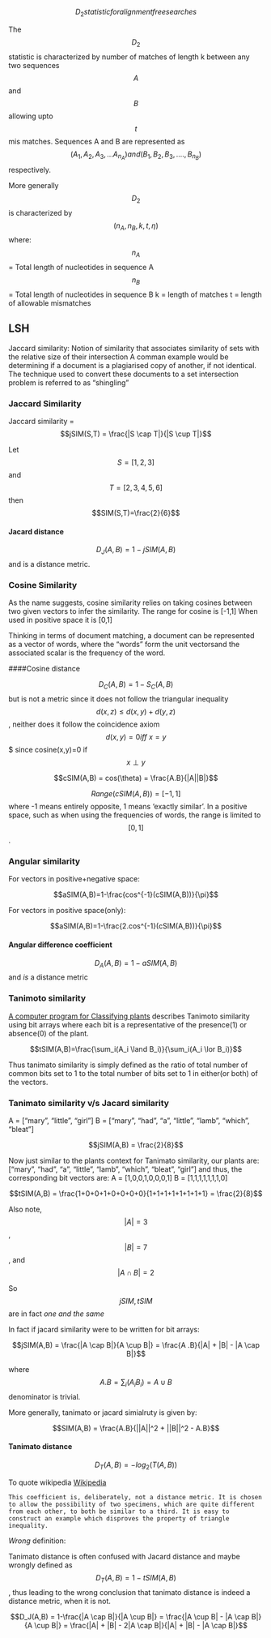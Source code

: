 $$D_2 statistic for alignment free searches$$

The $$D_2$$ statistic is characterized by number of matches of length k between any two sequences $$A$$ and $$B$$ allowing upto $$t$$ mis
matches. Sequences A and B are represented as $$(A_1, A_2, A_3, ... A_n_A) and (B_1, B_2, B_3, ...., B_n_B)$$ respectively.

More generally $$D_2$$ is characterized by $$(n_A, n_B, k, t, \eta)$$ where:
$$n_A$$ = Total length of nucleotides in sequence A
$$n_B$$ = Total length of nucleotides in sequence B
k = length of matches
t = length of allowable mismatches



## LSH

Jaccard similarity: Notion of similarity that associates similarity of sets with the relative size of their intersection
A comman example would be determining if a document is a plagiarised copy of another, if not identical. The technique 
used to convert these documents to a set intersection problem is referred to as “shingling”



### Jaccard Similarity
Jaccard similarity = $$jSIM(S,T) = \frac{|S \cap T|}{|S \cup T|}$$

Let $$S=[1,2,3]$$ and $$T=[2,3,4,5,6]$$ then $$SIM(S,T)=\frac{2}{6}$$


#### Jacard distance  
$$D_J(A,B) = 1 - jSIM(A,B)$$ and is a distance metric.

### Cosine Similarity

As the name suggests, cosine similarity relies on taking cosines between two given vectors to infer the similarity.
The range for cosine is [-1,1] When used in positive space it is [0,1]

Thinking in terms of document matching, a document can be represented as a vector of words, where the “words” form the unit vectorsand the 
associated scalar is the frequency of the word.

####Cosine distance

$$D_C(A,B)=1-S_C(A,B)$$ but is not a metric since it does not follow the triangular inequality $$d(x,z) \leq d(x,y)+d(y,z)$$, neither does it
follow the coincidence axiom $$d(x,y)=0 iff\ x=y$$$ since cosine(x,y)=0 if $$x \perp y$$

$$cSIM(A,B) = cos(\theta) =  \frac{A.B}{|A||B|}$$

$$Range(cSIM(A,B))=[-1,1]$$ where -1 means entirely opposite, 1 means ‘exactly similar’. In a positive space, such as when using the frequencies of
words, the range is limited to $$[0,1]$$.

### Angular similarity
For vectors in positive+negative space: 

$$aSIM(A,B)=1-\frac{cos^{-1}(cSIM(A,B))}{\pi}$$


For vectors in positive space(only): 

$$aSIM(A,B)=1-\frac{2.cos^{-1}(cSIM(A,B))}{\pi}$$


#### Angular difference coefficient
$$D_A(A,B) = 1-aSIM(A,B)$$ and *is* a distance metric


### Tanimoto similarity

[A computer program for Classifying plants](http://www.sciencemag.org/content/132/3434/1115) describes Tanimoto similarity using bit arrays
where each bit is a representative of the presence(1) or absence(0) of the plant. 

$$tSIM(A,B)=\frac{\sum_i(A_i \land B_i)}{\sum_i(A_i \lor B_i)}$$

Thus tanimato similarity is simply defined as the ratio of total number of common bits set to 1 to the total number of bits set to 1 in either(or both) of the vectors.


### Tanimato similarity v/s Jacard similarity

A = [“mary”, “little”, “girl”]
B = [“mary”, “had”, “a”, “little”, “lamb”, “which”, “bleat”]

$$jSIM(A,B) = \frac{2}{8}$$

Now just similar to the plants context for Tanimato similarity, our plants are: [“mary”, “had”, “a”, “little”, “lamb”, “which”, “bleat”, “girl”]
and thus, the corresponding bit vectors are:
A = [1,0,0,1,0,0,0,1]
B = [1,1,1,1,1,1,1,0]

$$tSIM(A,B) = \frac{1+0+0+1+0+0+0+0}{1+1+1+1+1+1+1+1} = \frac{2}{8}$$

Also note, $$|A| = 3$$, $$|B| = 7$$, and $$|A\cap B| = 2$$

So $$jSIM, tSIM$$ are in fact *one and the same*

In fact if jacard similarity were to be written for bit arrays:

$$jSIM(A,B) = \frac{|A \cap B|}{A \cup B|} = \frac{A .B}{|A| + |B| - |A \cap B|}$$

where $$A.B = \sum_i(A_iB_i) = A \cup B$$
denominator is trivial.

More generally, tanimato or jacard simialruty is given by:

$$SIM(A,B) = \frac{A.B}{||A||^2 + ||B||^2 - A.B}$$

#### Tanimato distance

$$D_T(A,B)=-log_2(T(A,B))$$

To quote wikipedia [Wikipedia](http://en.wikipedia.org/wiki/Jaccard_index#Tanimoto_similarity_and_distance)
```
This coefficient is, deliberately, not a distance metric. It is chosen to allow the possibility of two specimens, which are quite different from each other, to both be similar to a third. It is easy to construct an example which disproves the property of triangle inequality.
```

*Wrong* definition:


Tanimato distance is often confused with Jacard distance and maybe wrongly defined as $$D_T(A,B)=1-tSIM(A,B)$$, thus leading to the wrong conclusion that tanimato 
distance is indeed a distance metric, when it is not.


$$D_J(A,B) = 1-\frac{|A \cap B|}{|A \cup B|} = \frac{|A \cup B| - |A \cap B|}{A \cup B|} = \frac{|A| + |B| - 2|A \cap B|}{|A| + |B| - |A \cap B|}$$


